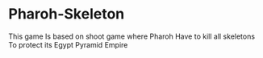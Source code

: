 # Pharoh-Skeleton
This game Is based on shoot game where Pharoh Have to kill all skeletons To protect its Egypt Pyramid Empire 
